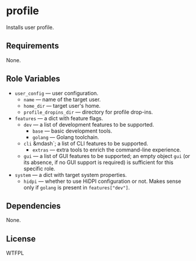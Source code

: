 profile
=======

Installs user profile.

Requirements
------------

None.

Role Variables
--------------

* `user_config` &mdash; user configuration.
    * `name` &mdash; name of the target user.
    * `home_dir` &mdash; target user's home.
    * `profile_dropins_dir` &mdash; directory for profile drop-ins.
* `features` &mdash; a dict with feature flags.
    * `dev` &mdash; a list of development features to be supported.
        * `base` &mdash; basic development tools.
        * `golang` &mdash; Golang toolchain.
    * `cli` &mdash`; a list of CLI features to be supported.
        * `extras` &mdash; extra tools to enrich the command-line experience.
    * `gui` &mdash; a list of GUI features to be supported; an empty object
      `gui` (or its absence, if no GUI support is required) is sufficient for
       this specific role.
* `system` &mdash; a dict with target system properties.
    * `hidpi` &mdash; whether to use HiDPI configuration or not.
  Makes sense only if `golang` is present in `features["dev"]`.

Dependencies
------------

None.

License
-------

WTFPL
